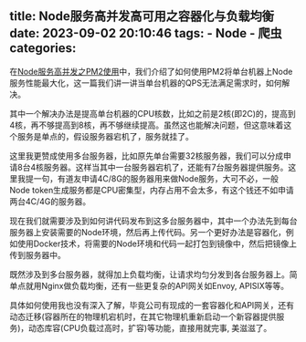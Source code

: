 title: Node服务高并发高可用之容器化与负载均衡
date: 2023-09-02 20:10:46
tags:
    - Node
    - 爬虫
categories:
---
在[Node服务高并发之PM2使用](http://program.robinjia.cc/2023/07/02/Node%E6%9C%8D%E5%8A%A1%E9%AB%98%E5%B9%B6%E5%8F%91%E4%B9%8BPM2%E4%BD%BF%E7%94%A8/)中，我们介绍了如何使用PM2将单台机器上Node服务性能最大化，这一篇我们讲一讲当单台机器的QPS无法满足需求时，如何解决。

其中一个解决办法是提高单台机器的CPU核数，比如之前是2核(即2C)的，提高到4核，再不够提高到8核，再不够继续提高。虽然这也能解决问题，但这意味着这个服务是单点的，假设服务器宕机了，服务就挂了。

这里我更赞成使用多台服务器，比如原先单台需要32核服务器，我们可以分成申请8台4核服务器。这样当其中一台服务器宕机了，还能有7台服务器提供服务。这里我提一句，有道友申请4C/8G的服务器用来做Node服务，大可不必，一般Node token生成服务都是CPU密集型，内存占用不会太多，有这个钱还不如申请两台4C/4G的服务器。

现在我们就需要涉及到如何讲代码发布到这多台服务器中，其中一个办法先到每台服务器上安装需要的Node环境，然后再上传代码。另一个更好办法是容器化，例如使用Docker技术，将需要的Node环境和代码一起打包到镜像中，然后把镜像上传到服务器中。

既然涉及到多台服务器，就得加上负载均衡，让请求均匀分发到各台服务器上。简单点就用Nginx做负载均衡，还有一些更复杂的API网关如Envoy, APISIX等等。

具体如何使用我也没有深入了解，毕竟公司有现成的一套容器化和API网关，还有动态迁移(容器所在的物理机宕机时，在其它物理机重新启动一个新容器提供服务)，动态库容(CPU负载过高时，扩容)等功能，直接用就完事, 美滋滋了。

